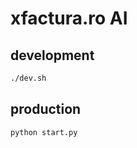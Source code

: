 # xfactura.ro AI


## development

``` bash
./dev.sh
```


## production

``` bash
python start.py
```
